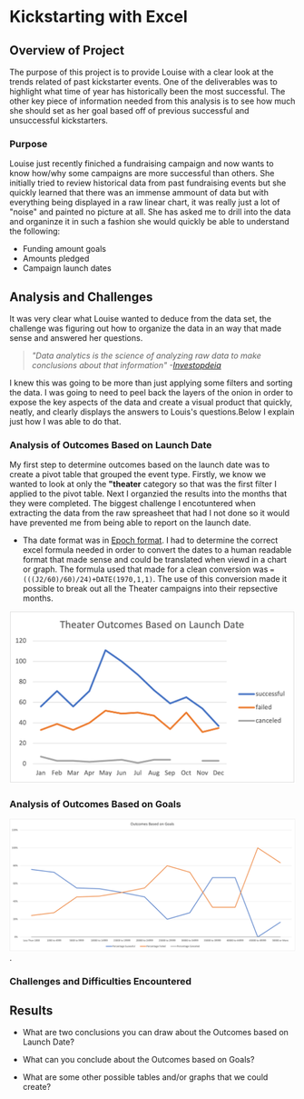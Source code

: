 # Kickstarting with Excel

## Overview of Project
The purpose of this project is to provide Louise with a clear look at the trends related of past kickstarter events. One of the deliverables was to highlight what time of year has historically been the most successful. The other key piece of information needed from this analysis is to see how much she should set as her goal based off of previous successful and unsuccessful kickstarters. 
### Purpose
Louise just recently finiched a fundraising campaign and now wants to know how/why some campaigns are more successful than others. She initially tried to review historical data from past fundraising events but she quickly learned that there was an immense ammount of data but with everything being displayed in a raw linear chart, it was really just a lot of "noise" and painted no picture at all. She has asked me to drill into the data and organinze it in such a fashion she would quickly be able to understand the following:
- Funding amount goals
- Amounts pledged
- Campaign launch dates
## Analysis and Challenges
It was very clear what Louise wanted to deduce from the data set, the challenge was figuring out how to organize the data in an way that made sense and answered her questions.
> *"Data analytics is the science of analyzing raw data to make conclusions about that information"*
>                                                 *-[Investopdeia](https://www.investopedia.com/terms/d/data-analytics.asp)*                               

I knew this was going to be more than just applying some filters and sorting the data. I was going to need to peel back the layers of the onion in order to expose the key aspects of the data and create a visual product that quickly, neatly, and clearly displays the answers to Louis's questions.Below I explain just how I was able to do that.
### Analysis of Outcomes Based on Launch Date
My first step to determine outcomes based on the launch date was to create a pivot table that grouped the event type. Firstly, we know we wanted to look at only the **"theater** category so that was the first filter I applied to the pivot table. Next I organzied the results into the months that they were completed. The biggest challenge I encotuntered when extracting the data from the raw spreasheet that had I not done so it would have prevented me from being able to report on the launch date.
- Tha date format was in [Epoch format](https://www.epochconverter.com/). I had to determine the correct excel formula needed in order to convert the dates to a human readable format that made sense and could be translated when viewd in a chart or graph. The formula used that made for a clean conversion was ```=(((J2/60)/60)/24)+DATE(1970,1,1)```. The use of this conversion made it possible to break out all the Theater campaigns into their repsective months. 


![Outcomes Based on Launch Date](https://github.com/TONY-H83/kickstarter-analysis/blob/main/Resources/Theater_Outcomes_vs_Launch.png)
### Analysis of Outcomes Based on Goals
![Outcomes Based on Goals](https://github.com/TONY-H83/kickstarter-analysis/blob/main/Resources/Outcomes_vs_Goals.png). 
### Challenges and Difficulties Encountered

## Results

- What are two conclusions you can draw about the Outcomes based on Launch Date?

- What can you conclude about the Outcomes based on Goals?

- What are some other possible tables and/or graphs that we could create?
